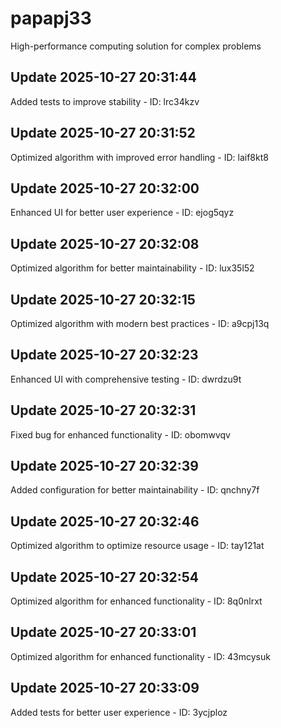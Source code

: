 # papapj33
High-performance computing solution for complex problems

## Update 2025-10-27 20:31:44
Added tests to improve stability - ID: lrc34kzv


## Update 2025-10-27 20:31:52
Optimized algorithm with improved error handling - ID: laif8kt8


## Update 2025-10-27 20:32:00
Enhanced UI for better user experience - ID: ejog5qyz


## Update 2025-10-27 20:32:08
Optimized algorithm for better maintainability - ID: lux35l52


## Update 2025-10-27 20:32:15
Optimized algorithm with modern best practices - ID: a9cpj13q


## Update 2025-10-27 20:32:23
Enhanced UI with comprehensive testing - ID: dwrdzu9t


## Update 2025-10-27 20:32:31
Fixed bug for enhanced functionality - ID: obomwvqv


## Update 2025-10-27 20:32:39
Added configuration for better maintainability - ID: qnchny7f


## Update 2025-10-27 20:32:46
Optimized algorithm to optimize resource usage - ID: tay121at


## Update 2025-10-27 20:32:54
Optimized algorithm for enhanced functionality - ID: 8q0nlrxt


## Update 2025-10-27 20:33:01
Optimized algorithm for enhanced functionality - ID: 43mcysuk


## Update 2025-10-27 20:33:09
Added tests for better user experience - ID: 3ycjploz

